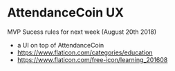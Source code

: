 
# AttendanceCoin UX

MVP Sucess rules for next week (August 20th 2018)
- a UI on top of AttendanceCoin
- https://www.flaticon.com/categories/education
- https://www.flaticon.com/free-icon/learning_201608

